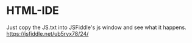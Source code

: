 # HTML-IDE
Just copy the JS.txt into JSFiddle's js window and see what it happens.
https://jsfiddle.net/ub5rvx78/24/
